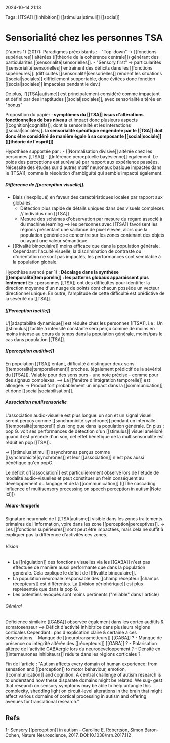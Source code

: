 2024-10-14 21:13



Tags: [[TSA]] [[inhibition]] [[stimulus|stimuli]] [[social]] 

# Sensorialité chez les personnes TSA

D'après 1) (2017):
  Paradigmes préexistants : 
	 -  "Top-down" -> [[fonctions supérieures]] altérées ([[théorie de la cohérence centrale]])  générant des particularités [[sensorialité|sensorielles]].
	- "Sensory first" -> particularités [[sensorialité|sensorielles]] entrainent des déficits dans les [[fonctions supérieures]]. (difficultés [[sensorialité|sensorielles]] rendent les situations [[social|sociales]] difficilement supportable, donc évitées donc fonction [[social|sociales]] impactées pendant le dev.)

De plus, l'[[TSA|autisme]] est principalement considéré comme impactant et défini par des inaptitudes [[social|sociales]], avec sensorialité  altérée en "bonus" 

Proposition du papier : **symptômes du [[TSA]] issus d'altérations fonctionnelles de bas niveau** et impact donc plusieurs aspects [[cognition|cognitifs]], dont la sensorialité et les interactions [[social|sociales]]. **la sensorialité spécifique engendrée par le [[TSA]] doit donc être considéré de manière égale à sa composante [[social|sociale]] ([[théorie de l'esprit]])**  

Hypothèse supportée par :
	- [[Normalisation divisive]] altérée chez les personnes [[TSA]]
	- [[Inférence perceptuelle bayésienne]] également. Le poids des perceptions est surévalué par rapport aux expérience passées.
Nécessite des études sur d'autres motif neuronaux basique impactés dans le [[TSA]], comme la résolution d'ambiguïté qui semble impacté également. 

##### Différence de [[perception visuelle]].

- Biais (inexpliqué) en faveur des caractéristiques locales par rapport aux globales.
	- Détection plus rapide de détails uniques dans des visuels complexes // individus non [[TSA]]
	- Mesure des schémas d'observation par mesure du regard associé à du machine learning --> les personnes avec [[TSA]] favorisent les régions présentant une saillance de pixel élevée, alors que la population générale se concentre sur les zones contenant des objets ou ayant une valeur sémantique.
 - [[Rivalité binoculaire]] moins efficace que dans la population générale. 
Cependant: l'acuité visuelle, la discrimination de contraste ou d'orientation ne sont pas impactés, les performances  sont semblable à la population globale.

Hypothèse avancé par 1) : **Décalage dans la synthèse [[temporalité|temporelle]] : les patterns globaux apparaissent plus lentement**
Ex : personnes [[TSA]] ont des difficultés pour identifier la direction moyenne d'un nuage de points dont chacun possède un vecteur directionnel unique. En outre, l'amplitude de cette difficulté est prédictive de la sévérité du [[TSA]].

##### [[Perception tactile]]
L'[[adaptabilité dynamique]]  est réduite chez les personnes [[TSA]].
i.e : Un [[stimulus]] tactile à intensité constante sera perçu comme de moins en moins intense au cours du temps dans la population générale, moins/pas le cas dans population [[TSA]].

##### [[perception auditive]]
En population [[TSA]] enfant, difficulté à distinguer deux sons [[temporalité|temporellement]] proches. (également prédictif de la sévérité du [[TSA]]).
Valable pour des sons purs - une note précise - comme pour des signaux complexes. 
--> La [[fenêtre d'intégration temporelle]] est allongée. 
-> Produit fort probablement un impact dans la [[communication]] et donc [[social|sociabilisation]]. 

##### Association mutlisensorielle 
L'association audio-visuelle est plus longue: un son et un signal visuel seront perçus comme [[synchronicité|synchrone]] pendant un intervalle [[temporalité|temporel]] plus long que dans la population générale. 
En plus : pop G. voit ses performances de détection d'un [[stimulus]] visuel amélioré quand il est précédé d'un son, cet effet bénéfique de la multisensorialité est réduit en pop [[TSA]].

-> [[stimulus|stimuli]] asynchrones perçus comme [[synchronicité|synchrones]] et leur [[association]] n'est pas aussi bénéfique qu'en popG.

Le déficit d'[[association]] est particulièrement observé lors de l'étude de modalité audio-visuelles et peut constituer un frein conséquent au développement du langage et de la [[communication]] ([[The cascading influence of multisensory processing on speech perception in autism|Note ici]]) 

##### Neuro-Imagerie
Signature neuronale de l'[[TSA|autisme]] visible dans les zones traitements primaires de l'information, voire dans les zone [[perception|perceptives]].
-> Les [[fonctions supérieures]] sont peut être impactées, mais cela ne suffit à expliquer pas la différence d'activités ces zones.

###### Vision 
- La [[régulation]] des fonctions visuelles via les [[GABA]] n'est pas effectuée de manière aussi performante que dans la population générale. Cela explique le déficit de [[Rivalité binoculaire]].
- La population neuronale responsable des [[champ récepteur||champs récepteurs]] est différentes. La [[vision périphérique]] est plus représentée que dans la pop G.
- Les potentiels évoqués sont moins pertinents ("reliable" dans l'article)
###### Général
Déficience similaire [[GABA]] observée également dans les cortex auditifs & somatosenseur 
	--> Déficit d'activité inhibitrice dans plusieurs régions corticales
	Cependant : pas d'explication claire & certaine à ces observations.
		- Manque de [[neurotransmetteurs]] [[GABA]] ?
		- Manque de présence ou intégrité altérée des [[récepteurs]] [[GABA]] ?
		- Polarisation altérée de l'activité GABAergic lors du neurodéveloppement ?
		- Densité en [[interneurones inhibiteurs]] réduite dans les régions corticales ?


Fin de l'article : "Autism affects every domain of human experience: from sensation and [[perception]] to motor behaviour, emotion, [[communication]] and cognition. A central challenge of autism research is to understand how these disparate domains might be related. We sug‑ gest that research on sensory symptoms may be able to help untangle this complexity, shedding light on circuit-level alterations in the brain that might affect various domains of cortical processing in autism and offering avenues for translational research."
## Refs
1- Sensory [[perception]] in autism - Caroline E. Robertson, Simon Baron-Cohen, Nature Neuroscience, 2017. DOI:10.1038/nrn.2017.112 

